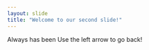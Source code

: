 ```yaml
---
layout: slide
title: "Welcome to our second slide!"
---
```

Always has been
Use the left arrow to go back!
